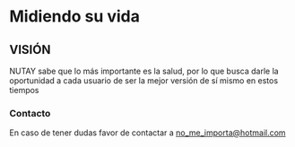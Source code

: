 # Midiendo su vida

## VISIÓN
NUTAY sabe que lo más importante es la salud, por lo que busca darle la oportunidad a cada usuario de ser la mejor versión de sí mismo en estos tiempos

### Contacto

En caso de tener dudas favor de contactar a [no_me_importa@hotmail.com](outlook.com)


